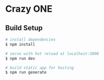 # Crazy ONE

## Build Setup

``` bash
# install dependencies
$ npm install

# serve with hot reload at localhost:3000
$ npm run dev

# build static app for hosting
$ npm run generate
```